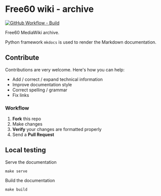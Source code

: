 # Free60 wiki - archive

[![GitHub Workflow - Build](https://img.shields.io/github/workflow/status/Free60Project/wiki/build?label=build)](https://github.com/Free60Project/wiki/actions?query=workflow%3Abuild)

Free60 MediaWiki archive.

Python framework `mkdocs` is used to render the Markdown documentation.

## Contribute

Contributions are very welcome. Here's how you can help:

- Add / correct / expand technical information
- Improve documentation style
- Correct spelling / grammar
- Fix links

### Workflow

1. __Fork__ this repo
1. Make changes
1. __Verify__ your changes are formatted properly
1. Send a __Pull Request__

## Local testing

Serve the documentation
```
make serve
```

Build the documentation
```
make build
```
